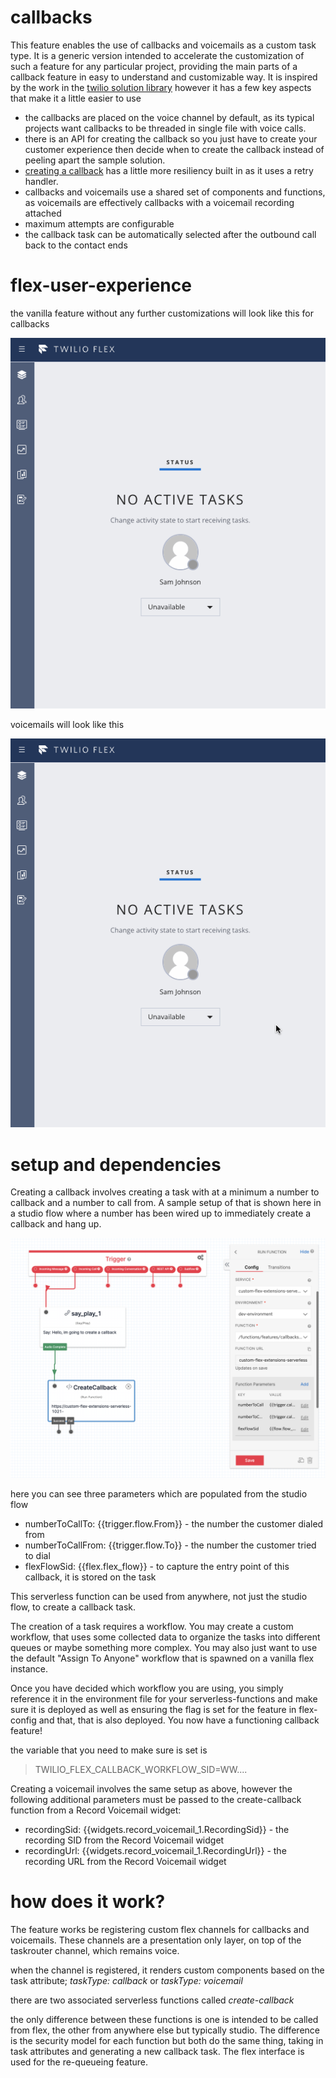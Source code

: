 # callbacks

This feature enables the use of callbacks and voicemails as a custom task type.  It is a generic version intended to accelerate the customization of such a feature for any particular project, providing the main parts of a callback feature in easy to understand and customizable way.  It is inspired by the work in the [twilio solution library](https://www.twilio.com/docs/flex/solutions-library/queued-callback-and-voicemail) however it has a few key aspects that make it a little easier to use

- the callbacks are placed on the voice channel by default, as its typical projects want callbacks to be threaded in single file with voice calls.
- there is an API for creating the callback so you just have to create your customer experience then decide when to create the callback instead of peeling apart the sample solution.
- [creating a callback](../../../../serverless-functions/src/functions/features/callbacks/studio/create-callback.protected.js#L68) has a little more resiliency built in as it uses a retry handler.
- callbacks and voicemails use a shared set of components and functions, as voicemails are effectively callbacks with a voicemail recording attached
- maximum attempts are configurable
- the callback task can be automatically selected after the outbound call back to the contact ends

# flex-user-experience

the vanilla feature without any further customizations will look like this for callbacks

![alt text](screenshots/flex-user-experience.gif)

voicemails will look like this

![alt text](screenshots/flex-user-experience-vm.gif)

# setup and dependencies

Creating a callback involves creating a task with at a minimum a number to callback and a number to call from.  A sample setup of that is shown here in a studio flow where a number has been wired up to immediately create a callback and hang up.

![alt text](screenshots/sample-triggering-callback.png)

here you can see three parameters which are populated from the studio flow

- numberToCallTo: {{trigger.flow.From}} - the number the customer dialed from
- numberToCallFrom: {{trigger.flow.To}} - the number the customer tried to dial
- flexFlowSid: {{flex.flex_flow}} - to capture the entry point of this callback, it is stored on the task

This serverless function can be used from anywhere, not just the studio flow, to create a callback task.

The creation of a task requires a workflow.  You may create a custom workflow, that uses some collected data to organize the tasks into different queues or maybe something more complex.  You may also just want to use the default "Assign To Anyone" workflow that is spawned on a vanilla flex instance.

Once you have decided which workflow you are using, you simply reference it in the environment file for your serverless-functions and make sure it is deployed as well as ensuring the flag is set for the feature in flex-config and that, that is also deployed.  You now have a functioning callback feature!

the variable that you need to make sure is set is
>TWILIO_FLEX_CALLBACK_WORKFLOW_SID=WW....

Creating a voicemail involves the same setup as above, however the following additional parameters must be passed to the create-callback function from a Record Voicemail widget:

- recordingSid: {{widgets.record_voicemail_1.RecordingSid}} - the recording SID from the Record Voicemail widget
- recordingUrl: {{widgets.record_voicemail_1.RecordingUrl}} - the recording URL from the Record Voicemail widget

# how does it work?

The feature works be registering custom flex channels for callbacks and voicemails.  These channels are a presentation only layer, on top of the taskrouter channel, which remains voice.

when the channel is registered, it renders custom components based on the task attribute; _taskType: callback_ or _taskType: voicemail_

there are two associated serverless functions called _create-callback_

the only difference between these functions is one is intended to be called from flex, the other from anywhere else but typically studio.  The difference is the security model for each function but both do the same thing, taking in task attributes and generating a new callback task.  The flex interface is used for the re-queueing feature.
